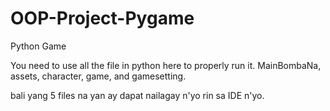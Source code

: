 # OOP-Project-Pygame
Python Game

You need to use all the file in python here to properly run it.
MainBombaNa, assets, character, game, and gamesetting.

bali yang 5 files na yan ay dapat nailagay n'yo rin sa IDE n'yo. 
